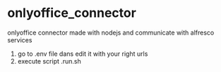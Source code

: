 # onlyoffice_connector
onlyoffice connector made with nodejs and communicate with alfresco services
1) go to .env file dans edit it with your right urls
2) execute script .run.sh
